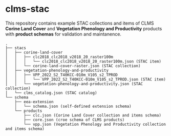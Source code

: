 # clms-stac
This repository contains example STAC collections and items of CLMS **Corine Land Cover** and **Vegetation Phenology and Productivity** products with **product schemas** for validation and maintanence.

```
.
├── stacs
│   ├── corine-land-cover
│   │   ├── clc2018_clc2018_v2018_20_raster100m
│   │   │   └── clc2018_clc2018_v2018_20_raster100m.json (STAC item)
│   │   └── corine-land-cover-raster.json (STAC collection)
│   ├── vegetation-phenology-and-productivity
│   │   ├── VPP_2022_S2_T40KCC-010m_V105_s2_TPROD
│   │   │   └── VPP_2022_S2_T40KCC-010m_V105_s2_TPROD.json (STAC item)
│   │   └── vegetation-phenology-and-productivity.json (STAC collection)
│   └── clms_catalog.json (STAC catalog)
└── schema
    ├── eea-extension
    │   └── schema.json (self-defined extension schema)
    └── products
        ├── clc.json (Corine Land Cover collection and items schema)
        ├── core.json (croe schema of CLMS products)
        └── vpp.json (Vegetation Phenology and Productivity collection and items schema)
```
